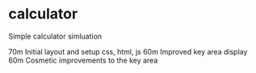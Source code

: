 # calculator
Simple calculator simluation

70m Initial layout and setup css, html, js
60m Improved key area display
60m Cosmetic improvements to the key area